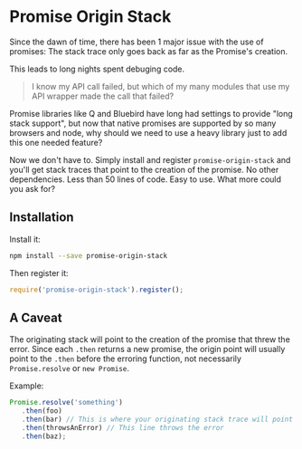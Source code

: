 # Promise Origin Stack

Since the dawn of time, there has been 1 major issue with the use of promises: The stack
trace only goes back as far as the Promise's creation.

This leads to long nights spent debuging code.
 > I know my API call failed, but which of my many modules that use my API wrapper made
 > the call that failed?

Promise libraries like Q and Bluebird have long had settings to provide "long stack
support", but now that native promises are supported by so many browsers and node, why
should we need to use a heavy library just to add this one needed feature?

Now we don't have to. Simply install and register `promise-origin-stack` and you'll get
stack traces that point to the creation of the promise. No other dependencies. Less than
50 lines of code. Easy to use. What more could you ask for?

## Installation

Install it:

```bash
npm install --save promise-origin-stack
```

Then register it:

```javascript
require('promise-origin-stack').register();
```

## A Caveat

The originating stack will point to the creation of the promise that threw the error.
Since each `.then` returns a new promise, the origin point will usually point to the
`.then` before the erroring function, not necessarily `Promise.resolve` or `new Promise`.

Example:

```javascript
Promise.resolve('something')
   .then(foo)
   .then(bar) // This is where your originating stack trace will point
   .then(throwsAnError) // This line throws the error
   .then(baz);
```

